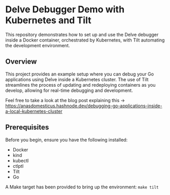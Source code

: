 # Delve Debugger Demo with Kubernetes and Tilt

This repository demonstrates how to set up and use the Delve debugger inside a Docker container, orchestrated by Kubernetes, with Tilt automating the development environment.

## Overview

This project provides an example setup where you can debug your Go applications using Delve inside a Kubernetes cluster. The use of Tilt streamlines the process of updating and redeploying containers as you develop, allowing for real-time debugging and development.

Feel free to take a look at the blog post explaining this -> https://anasdomesticus.hashnode.dev/debugging-go-applications-inside-a-local-kubernetes-cluster

## Prerequisites

Before you begin, ensure you have the following installed:
- Docker
- kind
- kubectl
- ctlptl
- Tilt
- Go

A Make target has been provided to bring up the environment: `make tilt`